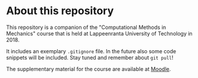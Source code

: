# About this repository

This repository is a companion of the "Computational Methods in Mechanics" course that is held at Lappeenranta University of Technology in 2018. 

It includes an exemplary `.gitignore` file. In the future also some code snippets will be included. Stay tuned and remember about `git pull`!

The supplementary material for the course are available at [Moodle](http://moodle.lut.fi).